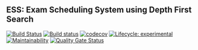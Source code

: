 ESS: Exam Scheduling System using Depth First Search
----------------------------------------------------------------------------
[![Build Status](https://travis-ci.com/RobbiNespu/ESS.svg?branch=master)](https://travis-ci.com/RobbiNespu/ESS)
[![Build status](https://ci.appveyor.com/api/projects/status/mlj7dtgd4c0iysbl?svg=true)](https://ci.appveyor.com/project/RobbiNespu/ess)
[![codecov](https://codecov.io/gh/RobbiNespu/ESS/branch/master/graph/badge.svg)](https://codecov.io/gh/RobbiNespu/ESS)
[![Lifecycle: experimental](https://img.shields.io/badge/lifecycle-experimental-orange.svg)](https://www.tidyverse.org/lifecycle/#experimental)
[![Maintainability](https://api.codeclimate.com/v1/badges/660a015a7984d78a8de2/maintainability)](https://codeclimate.com/github/RobbiNespu/ESS/maintainability)
[![Quality Gate Status](https://sonarcloud.io/api/project_badges/measure?project=RobbiNespu_ESS&metric=alert_status)](https://sonarcloud.io/dashboard?id=RobbiNespu_ESS)
